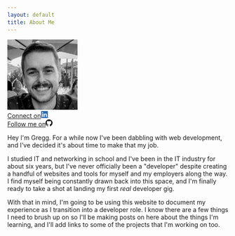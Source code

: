 ```yaml
---
layout: default
title: About Me
---
```


<div class="inline-block float-right ml-5 mb-5">
    <div class="mb-2">
        <img src="/assets/images/gregg-headshot.jpg" alt="picture of Gregg" style="height: 10rem">
    </div>
    <div> 
        <a href="https://www.linkedin.com/in/greggadunn/" target="_blank">
            Connect on<img src="/assets/images/LI-In-Bug.png" alt="LinkedIn logo" style="height: 1rem" class="ml-1">
        </a>
    </div>
    <div>
        <a href="https://github.com/Greggolas" target="_blank">
            Follow me on<img src="/assets/images/GitHub-Mark-32px.png" alt="LinkedIn logo" style="height: 1rem" class="ml-1">
        </a>
    </div>
</div>

Hey I'm Gregg. For a while now I've been dabbling with web development, and I've decided it's about time to make that my job. 

I studied IT and networking in school and I've been in the IT industry for about six years, but I've never officially been a "developer" despite creating a handful of websites and tools for myself and my employers along the way. I find myself being constantly drawn back into this space, and I'm finally ready to take a shot at landing my first *real* developer gig.

With that in mind, I'm going to be using this website to document my experience as I transition into a developer role. I know there are a few things I need to brush up on so I'll be making posts on here about the things I'm learning, and I'll add links to some of the projects that I'm working on too.